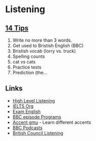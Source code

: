 Listening
====

## [14 Tips](https://www.youtube.com/watch?v=OualsHB1FqE)

1. Write no more than 3 words.
2. Get used to Bristish English (BBC)
3. Bristish vocab (lorry vs. truck)
4. Spelling counts
5. cat vs cats
6. Practice tests
7. Prediction (the…

## Links

* [High Level Listening](http://www.highlevellistening.com/)
* [IELTS Org](https://www.ielts.org/about-the-test/sample-test-questions)
* [Exam English](http://examenglish.com/IELTS/IELTS_listening.html)
* [BBC episode Programs](http://www.bbc.co.uk/programmes/b006qykl)
* [Accent gmu](http://accent.gmu.edu/) - Learn different accents
* [BBC Podcasts](http://learnenglish.britishcouncil.org/en/listen-and-watch)
* [British Council Listening](http://takeielts.britishcouncil.org/prepare-your-test/free-ielts-practice-tests/listening-practice-test-1?utm_source=futurelearn&utm_medium=listening_link&utm_content=week-3&utm_campaign=ieltsmooc4-2016)
